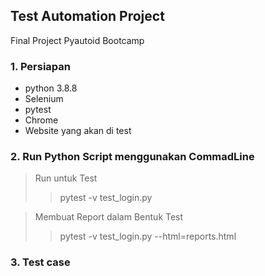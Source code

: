 ## Test Automation Project
Final Project Pyautoid Bootcamp

### 1. Persiapan
- python 3.8.8
- Selenium
- pytest
- Chrome
- Website yang akan di test

### 2. Run Python Script menggunakan CommadLine
> Run untuk Test 
>> pytest -v test_login.py  

> Membuat Report dalam Bentuk Test
>> pytest -v test_login.py --html=reports.html  

### 3. Test case
